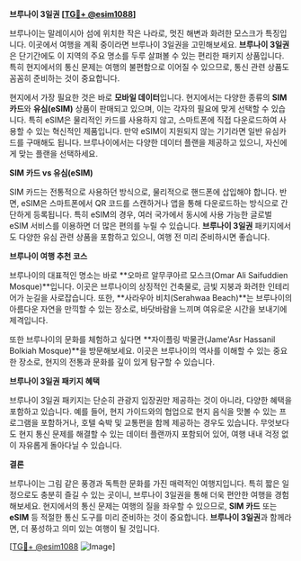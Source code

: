 **브루나이 3일권 [[TG💪+ @esim1088](https://t.me/s/esim1088)]**

브루나이는 말레이시아 섬에 위치한 작은 나라로, 멋진 해변과 화려한 모스크가 특징입니다. 이곳에서 여행을 계획 중이라면 브루나이 3일권을 고민해보세요. **브루나이 3일권**은 단기간에도 이 지역의 주요 명소를 두루 살펴볼 수 있는 편리한 패키지 상품입니다. 특히 현지에서의 통신 문제는 여행의 불편함으로 이어질 수 있으므로, 통신 관련 상품도 꼼꼼히 준비하는 것이 중요합니다.

현지에서 가장 필요한 것은 바로 **모바일 데이터**입니다. 현지에서는 다양한 종류의 **SIM 카드**와 **유심(eSIM)** 상품이 판매되고 있으며, 이는 각자의 필요에 맞게 선택할 수 있습니다. 특히 eSIM은 물리적인 카드를 사용하지 않고, 스마트폰에 직접 다운로드하여 사용할 수 있는 혁신적인 제품입니다. 만약 eSIM이 지원되지 않는 기기라면 일반 유심카드를 구매해도 됩니다. 브루나이에서는 다양한 데이터 플랜을 제공하고 있으니, 자신에게 맞는 플랜을 선택하세요.

**SIM 카드 vs 유심(eSIM)**

SIM 카드는 전통적으로 사용하던 방식으로, 물리적으로 핸드폰에 삽입해야 합니다. 반면, eSIM은 스마트폰에서 QR 코드를 스캔하거나 앱을 통해 다운로드하는 방식으로 간단하게 등록됩니다. 특히 eSIM의 경우, 여러 국가에서 동시에 사용 가능한 글로벌 eSIM 서비스를 이용하면 더 많은 편의를 누릴 수 있습니다. **브루나이 3일권** 패키지에서도 다양한 유심 관련 상품을 포함하고 있으니, 여행 전 미리 준비하시면 좋습니다.

**브루나이 여행 추천 코스**

브루나이의 대표적인 명소는 바로 **오마르 알무쿠아르 모스크(Omar Ali Saifuddien Mosque)**입니다. 이곳은 브루나이의 상징적인 건축물로, 금빛 지붕과 화려한 인테리어가 눈길을 사로잡습니다. 또한, **사라우아 비치(Serahwaa Beach)**는 브루나이의 아름다운 자연을 만끽할 수 있는 장소로, 바닷바람을 느끼며 여유로운 시간을 보내기에 제격입니다.

또한 브루나이의 문화를 체험하고 싶다면 **자이플링 박물관(Jame'Asr Hassanil Bolkiah Mosque)**을 방문해보세요. 이곳은 브루나이의 역사를 이해할 수 있는 중요한 장소로, 현지의 전통과 문화를 깊이 있게 탐구할 수 있습니다.

**브루나이 3일권 패키지 혜택**

브루나이 3일권 패키지는 단순히 관광지 입장권만 제공하는 것이 아니라, 다양한 혜택을 포함하고 있습니다. 예를 들어, 현지 가이드와의 협업으로 현지 음식을 맛볼 수 있는 프로그램을 포함하거나, 호텔 숙박 및 교통편을 함께 제공하는 경우도 있습니다. 무엇보다도 현지 통신 문제를 해결할 수 있는 데이터 플랜까지 포함되어 있어, 여행 내내 걱정 없이 자유롭게 돌아다닐 수 있습니다.

**결론**

브루나이는 그림 같은 풍경과 독특한 문화를 가진 매력적인 여행지입니다. 특히 짧은 일정으로도 충분히 즐길 수 있는 곳이니, 브루나이 3일권을 통해 더욱 편안한 여행을 경험해보세요. 현지에서의 통신 문제는 여행의 질을 좌우할 수 있으므로, **SIM 카드** 또는 **eSIM** 등 적절한 통신 도구를 미리 준비하는 것이 중요합니다. **브루나이 3일권**과 함께라면, 더 풍성하고 의미 있는 여행이 될 것입니다.

[[TG💪+ @esim1088](https://t.me/s/esim1088) ![Image](https://i.postimg.cc/Y0z9fWf4/image.png)]